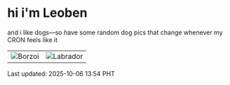 # hi i'm Leoben

and i like dogs—so have some random dog pics that change whenever my CRON feels like it

|  |  |
|--------|----------|
| ![Borzoi](https://random-dog-vercel.vercel.app/api/random-borzoi?v=1759730093) | ![Labrador](https://random-dog-vercel.vercel.app/api/random-labrador?v=1759730093) |

Last updated: 2025-10-06 13:54 PHT
